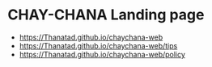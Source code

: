 # CHAY-CHANA Landing page

- https://Thanatad.github.io/chaychana-web
- https://Thanatad.github.io/chaychana-web/tips
- https://Thanatad.github.io/chaychana-web/policy
